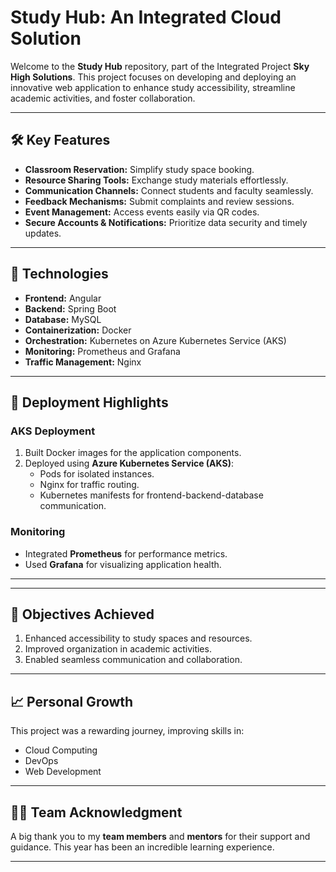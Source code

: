 # Study Hub: An Integrated Cloud Solution

Welcome to the **Study Hub** repository, part of the Integrated Project **Sky High Solutions**. This project focuses on developing and deploying an innovative web application to enhance study accessibility, streamline academic activities, and foster collaboration.

---

## 🛠️ Key Features

- **Classroom Reservation:** Simplify study space booking.
- **Resource Sharing Tools:** Exchange study materials effortlessly.
- **Communication Channels:** Connect students and faculty seamlessly.
- **Feedback Mechanisms:** Submit complaints and review sessions.
- **Event Management:** Access events easily via QR codes.
- **Secure Accounts & Notifications:** Prioritize data security and timely updates.

---

## 🧰 Technologies

- **Frontend:** Angular
- **Backend:** Spring Boot
- **Database:** MySQL
- **Containerization:** Docker
- **Orchestration:** Kubernetes on Azure Kubernetes Service (AKS)
- **Monitoring:** Prometheus and Grafana
- **Traffic Management:** Nginx

---

## 🚀 Deployment Highlights

### AKS Deployment
1. Built Docker images for the application components.
2. Deployed using **Azure Kubernetes Service (AKS)**:
   - Pods for isolated instances.
   - Nginx for traffic routing.
   - Kubernetes manifests for frontend-backend-database communication.

### Monitoring
- Integrated **Prometheus** for performance metrics.
- Used **Grafana** for visualizing application health.

---



---

## 🎯 Objectives Achieved

1. Enhanced accessibility to study spaces and resources.
2. Improved organization in academic activities.
3. Enabled seamless communication and collaboration.

---

## 📈 Personal Growth

This project was a rewarding journey, improving skills in:
- Cloud Computing
- DevOps
- Web Development

---

## 👨‍💻 Team Acknowledgment

A big thank you to my **team members** and **mentors** for their support and guidance. This year has been an incredible learning experience.

---
